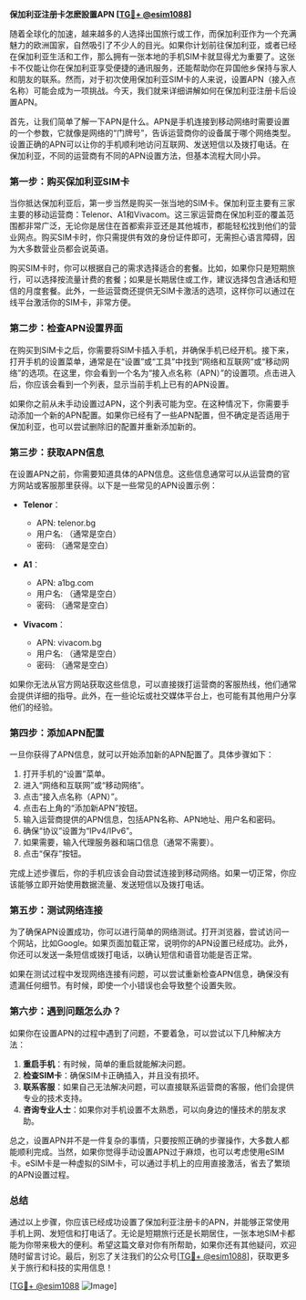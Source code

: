 **保加利亚注册卡怎麽設置APN [[TG💪+ @esim1088](https://t.me/s/esim1088)]**

随着全球化的加速，越来越多的人选择出国旅行或工作，而保加利亚作为一个充满魅力的欧洲国家，自然吸引了不少人的目光。如果你计划前往保加利亚，或者已经在保加利亚生活和工作，那么拥有一张本地的手机SIM卡就显得尤为重要了。这张卡不仅能让你在保加利亚享受便捷的通讯服务，还能帮助你在异国他乡保持与家人和朋友的联系。然而，对于初次使用保加利亚SIM卡的人来说，设置APN（接入点名称）可能会成为一项挑战。今天，我们就来详细讲解如何在保加利亚注册卡后设置APN。

首先，让我们简单了解一下APN是什么。APN是手机连接到移动网络时需要设置的一个参数，它就像是网络的“门牌号”，告诉运营商你的设备属于哪个网络类型。设置正确的APN可以让你的手机顺利地访问互联网、发送短信以及拨打电话。在保加利亚，不同的运营商有不同的APN设置方法，但基本流程大同小异。

### 第一步：购买保加利亚SIM卡

当你抵达保加利亚后，第一步当然是购买一张当地的SIM卡。保加利亚主要有三家主要的移动运营商：Telenor、A1和Vivacom。这三家运营商在保加利亚的覆盖范围都非常广泛，无论你是居住在首都索非亚还是其他城市，都能轻松找到他们的营业网点。购买SIM卡时，你只需提供有效的身份证件即可，无需担心语言障碍，因为大多数营业员都会说英语。

购买SIM卡时，你可以根据自己的需求选择适合的套餐。比如，如果你只是短期旅行，可以选择按流量计费的套餐；如果是长期居住或工作，建议选择包含通话和短信的月度套餐。此外，一些运营商还提供无SIM卡激活的选项，这样你可以通过在线平台激活你的SIM卡，非常方便。

### 第二步：检查APN设置界面

在购买到SIM卡之后，你需要将SIM卡插入手机，并确保手机已经开机。接下来，打开手机的设置菜单，通常是在“设置”或“工具”中找到“网络和互联网”或“移动网络”的选项。在这里，你会看到一个名为“接入点名称（APN）”的设置项。点击进入后，你应该会看到一个列表，显示当前手机上已有的APN设置。

如果你之前从未手动设置过APN，这个列表可能为空。在这种情况下，你需要手动添加一个新的APN配置。如果你已经有了一些APN配置，但不确定是否适用于保加利亚，也可以尝试删除旧的配置并重新添加新的。

### 第三步：获取APN信息

在设置APN之前，你需要知道具体的APN信息。这些信息通常可以从运营商的官方网站或客服那里获得。以下是一些常见的APN设置示例：

- **Telenor**：
  - APN: telenor.bg
  - 用户名: （通常是空白）
  - 密码: （通常是空白）

- **A1**：
  - APN: a1bg.com
  - 用户名: （通常是空白）
  - 密码: （通常是空白）

- **Vivacom**：
  - APN: vivacom.bg
  - 用户名: （通常是空白）
  - 密码: （通常是空白）

如果你无法从官方网站获取这些信息，可以直接拨打运营商的客服热线，他们通常会提供详细的指导。此外，在一些论坛或社交媒体平台上，也可能有其他用户分享他们的经验。

### 第四步：添加APN配置

一旦你获得了APN信息，就可以开始添加新的APN配置了。具体步骤如下：

1. 打开手机的“设置”菜单。
2. 进入“网络和互联网”或“移动网络”。
3. 点击“接入点名称（APN）”。
4. 点击右上角的“添加新APN”按钮。
5. 输入运营商提供的APN信息，包括APN名称、APN地址、用户名和密码。
6. 确保“协议”设置为“IPv4/IPv6”。
7. 如果需要，输入代理服务器和端口信息（通常不需要）。
8. 点击“保存”按钮。

完成上述步骤后，你的手机应该会自动尝试连接到移动网络。如果一切正常，你应该能够立即开始使用数据流量、发送短信以及拨打电话。

### 第五步：测试网络连接

为了确保APN设置成功，你可以进行简单的网络测试。打开浏览器，尝试访问一个网站，比如Google。如果页面加载正常，说明你的APN设置已经成功。此外，你还可以发送一条短信或拨打电话，以确认短信和语音功能是否正常。

如果在测试过程中发现网络连接有问题，可以尝试重新检查APN信息，确保没有遗漏任何细节。有时候，即使一个小错误也会导致整个设置失败。

### 第六步：遇到问题怎么办？

如果你在设置APN的过程中遇到了问题，不要着急，可以尝试以下几种解决方法：

1. **重启手机**：有时候，简单的重启就能解决问题。
2. **检查SIM卡**：确保SIM卡正确插入，并且没有损坏。
3. **联系客服**：如果自己无法解决问题，可以直接联系运营商的客服，他们会提供专业的技术支持。
4. **咨询专业人士**：如果你对手机设置不太熟悉，可以向身边的懂技术的朋友求助。

总之，设置APN并不是一件复杂的事情，只要按照正确的步骤操作，大多数人都能顺利完成。当然，如果你觉得手动设置APN过于麻烦，也可以考虑使用eSIM卡。eSIM卡是一种虚拟的SIM卡，可以通过手机上的应用直接激活，省去了繁琐的APN设置过程。

### 总结

通过以上步骤，你应该已经成功设置了保加利亚注册卡的APN，并能够正常使用手机上网、发短信和打电话了。无论是短期旅行还是长期居住，一张本地SIM卡都能为你带来极大的便利。希望这篇文章对你有所帮助，如果你还有其他疑问，欢迎随时留言讨论。最后，别忘了关注我们的公众号[[TG💪+ @esim1088](https://t.me/s/esim1088)]，获取更多关于旅行和科技的实用信息！

[[TG💪+ @esim1088](https://t.me/s/esim1088) ![Image](https://i.postimg.cc/4NQfJmqS/Snipaste-2025-05-13-00-14-12.png)]